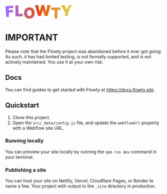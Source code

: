 <img src="https://github.com/fershad/flowty/raw/main/logo-colour.svg" style="max-width: 100vw; widht: 100%;" alt="" />

# IMPORTANT

Please note that the Flowty project was abandoned before it ever got going. As such, it has had limited testing, is not formally supported, and is not actively maintained. You use it at your own risk.

## Docs

You can find guides to get started with Flowty at https://docs.flowty.site.

## Quickstart

1. Clone this project.
2. Open the `src/_data/config.js` file, and update the `webflowUrl` property with a Webflow site URL.

### Running locally

You can preview your site locally by running the `npm run dev` command in your terminal. 

### Publishing a site

You can host your site on Netlify, Vercel, Cloudflare Pages, or Render to name a few.
Your project with output to the `_site` directory in production.